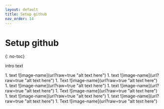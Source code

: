 ```yaml
---
layout: default
title: Setup github
nav_order: 14
---
```


# Setup github
{: no-toc}

intro text

<div class="code-example" markdown="1">
1. text
![image-name](url?raw=true "alt text here") 
1. text
![image-name](url?raw=true "alt text here") 
1. Text
![image-name](url?raw=true "alt text here")
1. text
![image-name](url?raw=true "alt text here") 
1. text
![image-name](url?raw=true "alt text here") 
1. Text
![image-name](url?raw=true "alt text here")
1. text
![image-name](url?raw=true "alt text here") 
1. text
![image-name](url?raw=true "alt text here") 
1. Text
![image-name](url?raw=true "alt text here")
</div>